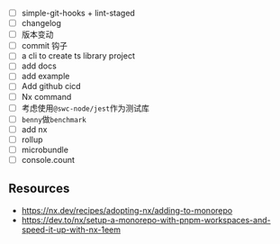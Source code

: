 - [ ] simple-git-hooks + lint-staged
- [ ] changelog
- [ ] 版本变动
- [ ] commit 钩子
- [ ] a cli to create ts library project
- [ ] add docs
- [ ] add example
- [ ] Add github cicd
- [ ] Nx command
- [ ] 考虑使用`@swc-node/jest`作为测试库
- [ ] `benny`做`benchmark`
- [ ] add nx
- [ ] rollup
- [ ] microbundle
- [ ] console.count

## Resources

- https://nx.dev/recipes/adopting-nx/adding-to-monorepo
- https://dev.to/nx/setup-a-monorepo-with-pnpm-workspaces-and-speed-it-up-with-nx-1eem
